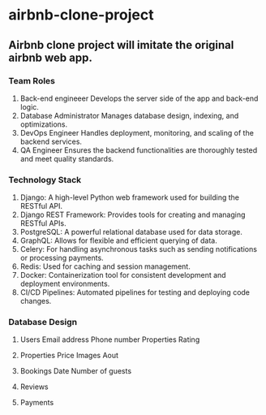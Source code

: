 # airbnb-clone-project


## Airbnb clone project will imitate the original airbnb web app.

### Team Roles
   
1. Back-end engineeer
   Develops the server side of the app and back-end logic.
2. Database Administrator
   Manages database design, indexing, and optimizations.
3. DevOps Engineer
   Handles deployment, monitoring, and scaling of the backend services.
4. QA Engineer
   Ensures the backend functionalities are thoroughly tested and meet quality standards.

   
### Technology Stack
1. Django: A high-level Python web framework used for building the RESTful API.
2. Django REST Framework: Provides tools for creating and managing RESTful APIs.
3. PostgreSQL: A powerful relational database used for data storage.
4. GraphQL: Allows for flexible and efficient querying of data.
5. Celery: For handling asynchronous tasks such as sending notifications or processing payments.
6. Redis: Used for caching and session management.
7. Docker: Containerization tool for consistent development and deployment environments.
8. CI/CD Pipelines: Automated pipelines for testing and deploying code changes.

### Database Design
1. Users
   Email address
   Phone number
   Properties
   Rating
   
2. Properties
   Price
   Images
   Aout
   
3. Bookings
   Date
   Number of guests
   
4. Reviews
   
5. Payments

